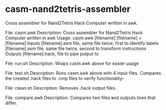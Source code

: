 # casm-nand2tetris-assembler
Cross assembler for Nand2Tetris Hack Computer written in awk.

File:         	casm.awk
Description:  	Cross assembler for Nand2Tetris Hack Computer written in awk
Usage:		casm.awk [filename] [filename] > [filename]
		Inputs	[filename].asm file, same file twice, first to identify labels
			[filename].asm file, same file twice, second to transform instructions
		Outputs	[filename].hack, file to pipe putput to

File:		run.sh
Description:	Wraps casm.awk above for easier usage

File:		test.sh
Description:	Runs casm.awk above with 4 input files. Compares the created .hack files to .cmp files to verify functionality-

File:		clean.sh
Description:	Removes .hack output files.

File:		compare.awk
Description:	Compares two files and outputs lines that differ.

